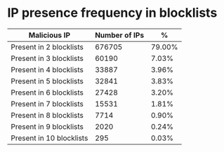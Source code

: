 # IP presence frequency in blocklists
| Malicious IP | Number of IPs | % |
|----|----|----|
| Present in 2 blocklists | 676705 | 79.00% |
| Present in 3 blocklists | 60190 | 7.03% |
| Present in 4 blocklists | 33887 | 3.96% |
| Present in 5 blocklists | 32841 | 3.83% |
| Present in 6 blocklists | 27428 | 3.20% |
| Present in 7 blocklists | 15531 | 1.81% |
| Present in 8 blocklists | 7714 | 0.90% |
| Present in 9 blocklists | 2020 | 0.24% |
| Present in 10 blocklists | 295 | 0.03% |
